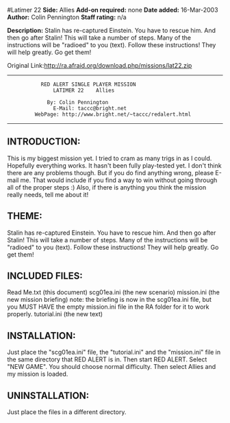 #Latimer 22
**Side:** Allies
**Add-on required:** none
**Date added:** 16-Mar-2003
**Author:** Colin Pennington
**Staff rating:** n/a

**Description:** Stalin has re-captured Einstein. You have to rescue him. And then go after Stalin! This will take a number of steps. Many of the instructions will be &quot;radioed&quot; to you (text). Follow these instructions! They will help greatly. Go get them!

Original Link:http://ra.afraid.org/download.php/missions/lat22.zip

***********************************************************************
		       RED ALERT SINGLE PLAYER MISSION
			       LATIMER 22    Allies
			
			     By: Colin Pennington 
		           E-Mail: taccc@bright.net
             WebPage: http://www.bright.net/~taccc/redalert.html
***********************************************************************

INTRODUCTION:
-----------------------------------------------------------------------
This is my biggest mission yet. I tried to cram as many trigs in as I 
could. Hopefully everything works. It hasn't been fully play-tested yet.
I don't think there are any problems though. But if you do find anything
wrong, please E-mail me. That would include if you find a way to win 
without going through all of the proper steps  :) Also, if there is 
anything you think the mission really needs, tell me about it! 

THEME:  
-----------------------------------------------------------------------
Stalin has re-captured Einstein. You have to rescue him. And then go 
after Stalin! This will take a number of steps. Many of the instructions
will be "radioed" to you (text). Follow these instructions! They will
help greatly. Go get them!

INCLUDED FILES:
-----------------------------------------------------------------------
Read Me.txt (this document)
scg01ea.ini  (the new scenario)
mission.ini  (the new mission briefing) note: the briefing is now in the
	     scg01ea.ini file, but you MUST HAVE the empty mission.ini 
	     file in the RA folder for it to work properly.
tutorial.ini (the new text)

INSTALLATION:
-----------------------------------------------------------------------
Just place the "scg01ea.ini" file, the "tutorial.ini" and the "mission.ini"
 file in the same directory that RED ALERT is in.  Then start RED ALERT.  Select
"NEW GAME".  You should choose normal difficulty.  Then select Allies
and my mission is loaded.  

UNINSTALLATION:
-----------------------------------------------------------------------
Just place the files in a different directory.
 



